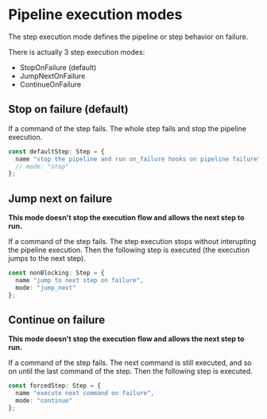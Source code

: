 # Pipeline execution modes

The step execution mode defines the pipeline or step behavior on failure.

There is actually 3 step execution modes:

- StopOnFailure (default)
- JumpNextOnFailure
- ContinueOnFailure

## Stop on failure (default)

If a command of the step fails.
The whole step fails and stop the pipeline execution.

```ts
const defaultStep: Step = {
  name "stop the pipeline and run on_failure hooks on pipeline failure",
  // mode: "stop"
};
```

## Jump next on failure

**This mode doesn't stop the execution flow and allows the next step to run.**

If a command of the step fails.
The step execution stops without interupting the pipeline execution.
Then the following step is executed (the execution jumps to the next step).

```ts
const nonBlocking: Step = {
  name "jump to next step on failure",
  mode: "jump_next"
};
```

## Continue on failure

**This mode doesn't stop the execution flow and allows the next step to run.**

If a command of the step fails.
The next command is still executed, and so on until the last command of the step.
Then the following step is executed.

```ts
const forcedStep: Step = {
  name "execute next command on failure",
  mode: "continue"
};
```
